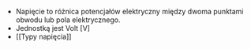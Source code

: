 - Napięcie to różnica potencjałów elektryczny między dwoma punktami obwodu lub pola elektrycznego.
- Jednostką jest Volt \[V]
- [[Typy napięcia]]